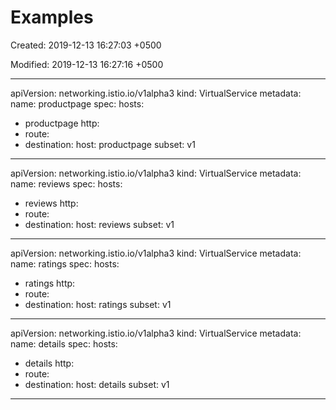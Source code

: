 # Examples

Created: 2019-12-13 16:27:03 +0500

Modified: 2019-12-13 16:27:16 +0500

---

apiVersion: networking.istio.io/v1alpha3
kind: VirtualService
metadata:
name: productpage
spec:
hosts:
- productpage
http:
- route:
- destination:
host: productpage
subset: v1
---
apiVersion: networking.istio.io/v1alpha3
kind: VirtualService
metadata:
name: reviews
spec:
hosts:
- reviews
http:
- route:
- destination:
host: reviews
subset: v1
---
apiVersion: networking.istio.io/v1alpha3
kind: VirtualService
metadata:
name: ratings
spec:
hosts:
- ratings
http:
- route:
- destination:
host: ratings
subset: v1
---
apiVersion: networking.istio.io/v1alpha3
kind: VirtualService
metadata:
name: details
spec:
hosts:
- details
http:
- route:
- destination:
host: details
subset: v1
---

